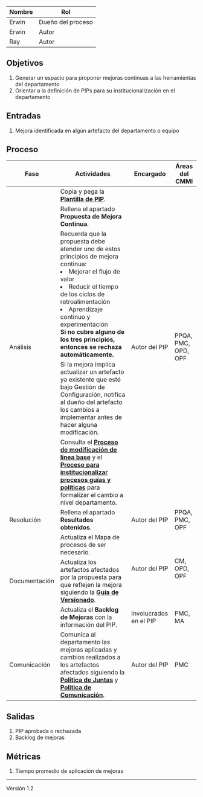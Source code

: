 | Nombre  | Rol   |
|---------|-------|
| Erwin   | Dueño del proceso |
| Erwin   | Autor |
| Ray     | Autor |

## Objetivos
1. Generar un espacio para proponer mejoras continuas a las herramientas del departamento
2. Orientar a la definición de PIPs para su institucionalización en el departamento

## Entradas
1. Mejora identificada en algún artefacto del departamento o equipo

## Proceso
<table>
  <thead>
    <tr>
      <th>Fase</th>
      <th>Actividades</th>
      <th>Encargado</th>
      <th>Áreas del CMMI</th>
    </tr>
  </thead>
  <tbody>
    <tr>
      <td rowspan="5">Análisis</td>
      <td>Copia y pega la <strong><a href="https://docs.google.com/spreadsheets/d/1Nm8hRKyHrkTOLHAgPSefPR1EFTksQOtR67O4vHRFoc4/edit#gid=1445172817"> Plantilla de PIP</a></strong>.</td>
      <td rowspan="5">Autor del PIP</td>
      <td rowspan="5">PPQA, PMC, OPD, OPF</td>
    </tr>
    <tr>
      <td>Rellena el apartado <strong>Propuesta de Mejora Continua</strong>.</td>
    </tr>
    <tr>
      <td>Recuerda que la propuesta debe atender uno de estos principios de mejora continua:
        <li>Mejorar el flujo de valor</li>
        <li>Reducir el tiempo de los ciclos de retroalimentación</li>
        <li>Aprendizaje continuo y experimentación</li>
        <strong>Si no cubre alguno de los tres principios, entonces se rechaza automáticamente.</strong>
      </td>
    </tr>
    <tr>
      <td>Si la mejora implica actualizar un artefacto ya existente que esté bajo Gestión de Configuración, notifica al dueño del artefacto los cambios a implementar antes de hacer alguna modificación.</td>
    </tr>
    <tr>
      <td>Consulta el <strong><a href="https://github.com/novaDepto/Nova/wiki/Proceso-de-modificacion-de-linea-base">Proceso de modificación de línea base</strong></a> y el <strong><a href="https://github.com/novaDepto/Nova/wiki/Proceso-para-institucionalizar-procesos-gu%C3%ADas-y-pol%C3%ADticas">Proceso para institucionalizar procesos guías y políticas</strong></a> para formalizar el cambio a nivel departamento.</td>
    </tr>
    <tr>
      <td>Resolución</td>
      <td>Rellena el apartado <strong>Resultados obtenidos</strong>.</td>
      <td>Autor del PIP</td>
      <td>PPQA, PMC, OPF</td>
    </tr>
    <tr>
      <td rowspan="3">Documentación</td>
      <td>Actualiza el Mapa de procesos de ser necesario.</td>
      <td rowspan="2">Autor del PIP</td>
      <td rowspan="2">CM, OPD, OPF</td>
    </tr>
    <tr>
      <td>Actualiza los artefactos afectados por la propuesta para que reflejen la mejora siguiendo la <strong><a href="https://github.com/novaDepto/Nova/wiki/Gu%C3%ADa-de-versionado">Guía de Versionado</a></strong>.</td>
    </tr>
    <tr>
      <td>Actualiza el <strong>Backlog de Mejoras</strong> con la información del PIP.</td>
      <td>Involucrados en el PIP</td>
      <td>PMC, MA</td>
    </tr>
    <tr>
      <td>Comunicación</td>
      <td>Comunica al departamento las mejoras aplicadas y cambios realizados a los artefactos afectados siguiendo la <strong><a href="https://github.com/novaDepto/Nova/wiki/Pol%C3%ADtica-de-Juntas">Política de Juntas</a></strong> y <strong><a href="https://github.com/novaDepto/Nova/wiki/Pol%C3%ADtica-de-Comunicaci%C3%B3n">Política de Comunicación</a></strong>.</td>
      <td>Autor del PIP</td>
      <td>PMC</td>
    </tr>
  </tbody>
</table>

## Salidas
1. PIP aprobada o rechazada
2. Backlog de mejoras

## Métricas
1. Tiempo promedio de aplicación de mejoras

***
Versión 1.2
